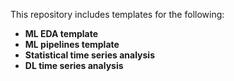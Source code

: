This repository includes templates for the following:
- **ML EDA template**
- **ML pipelines template**
- **Statistical time series analysis**
- **DL time series analysis**
